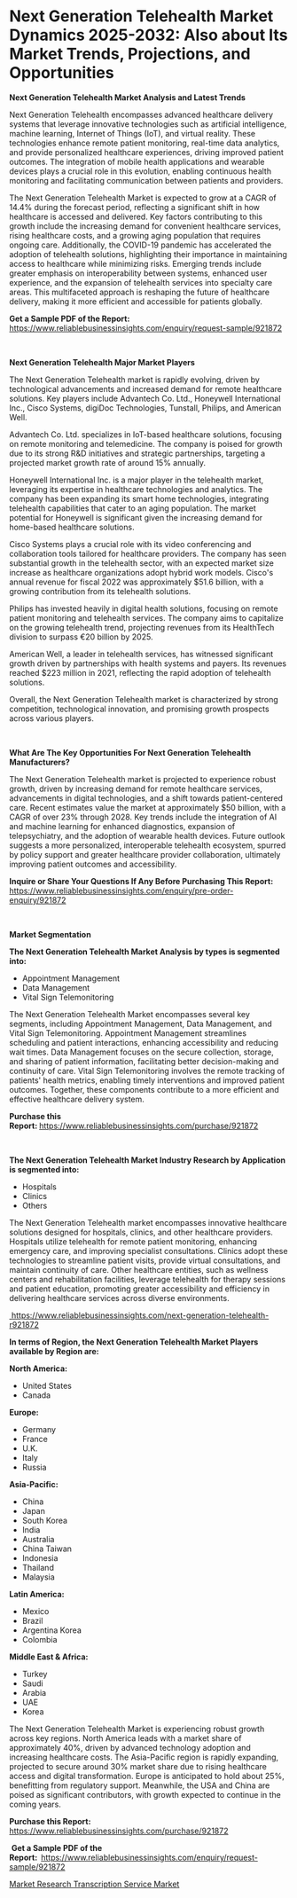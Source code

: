 <p><h1>Next Generation Telehealth Market Dynamics 2025-2032: Also about Its Market Trends, Projections, and Opportunities</h1></p><p><strong>Next Generation Telehealth Market Analysis and Latest Trends</strong></p>
<p><p>Next Generation Telehealth encompasses advanced healthcare delivery systems that leverage innovative technologies such as artificial intelligence, machine learning, Internet of Things (IoT), and virtual reality. These technologies enhance remote patient monitoring, real-time data analytics, and provide personalized healthcare experiences, driving improved patient outcomes. The integration of mobile health applications and wearable devices plays a crucial role in this evolution, enabling continuous health monitoring and facilitating communication between patients and providers.</p><p>The Next Generation Telehealth Market is expected to grow at a CAGR of 14.4% during the forecast period, reflecting a significant shift in how healthcare is accessed and delivered. Key factors contributing to this growth include the increasing demand for convenient healthcare services, rising healthcare costs, and a growing aging population that requires ongoing care. Additionally, the COVID-19 pandemic has accelerated the adoption of telehealth solutions, highlighting their importance in maintaining access to healthcare while minimizing risks. Emerging trends include greater emphasis on interoperability between systems, enhanced user experience, and the expansion of telehealth services into specialty care areas. This multifaceted approach is reshaping the future of healthcare delivery, making it more efficient and accessible for patients globally.</p></p>
<p><strong>Get a Sample PDF of the Report:&nbsp;</strong> <a href="https://www.reliablebusinessinsights.com/enquiry/request-sample/921872?utm_campaign=3278&utm_medium=2&utm_source=Github&utm_content=ia&utm_term=07032025&utm_id=next-generation-telehealth">https://www.reliablebusinessinsights.com/enquiry/request-sample/921872</a></p>
<p>&nbsp;</p>
<p><strong>Next Generation Telehealth Major Market Players</strong></p>
<p><p>The Next Generation Telehealth market is rapidly evolving, driven by technological advancements and increased demand for remote healthcare solutions. Key players include Advantech Co. Ltd., Honeywell International Inc., Cisco Systems, digiDoc Technologies, Tunstall, Philips, and American Well.</p><p>Advantech Co. Ltd. specializes in IoT-based healthcare solutions, focusing on remote monitoring and telemedicine. The company is poised for growth due to its strong R&D initiatives and strategic partnerships, targeting a projected market growth rate of around 15% annually.</p><p>Honeywell International Inc. is a major player in the telehealth market, leveraging its expertise in healthcare technologies and analytics. The company has been expanding its smart home technologies, integrating telehealth capabilities that cater to an aging population. The market potential for Honeywell is significant given the increasing demand for home-based healthcare solutions.</p><p>Cisco Systems plays a crucial role with its video conferencing and collaboration tools tailored for healthcare providers. The company has seen substantial growth in the telehealth sector, with an expected market size increase as healthcare organizations adopt hybrid work models. Cisco's annual revenue for fiscal 2022 was approximately $51.6 billion, with a growing contribution from its telehealth solutions.</p><p>Philips has invested heavily in digital health solutions, focusing on remote patient monitoring and telehealth services. The company aims to capitalize on the growing telehealth trend, projecting revenues from its HealthTech division to surpass €20 billion by 2025.</p><p>American Well, a leader in telehealth services, has witnessed significant growth driven by partnerships with health systems and payers. Its revenues reached $223 million in 2021, reflecting the rapid adoption of telehealth solutions.</p><p>Overall, the Next Generation Telehealth market is characterized by strong competition, technological innovation, and promising growth prospects across various players.</p></p>
<p>&nbsp;</p>
<p><strong>What Are The Key Opportunities For Next Generation Telehealth Manufacturers?</strong></p>
<p><p>The Next Generation Telehealth market is projected to experience robust growth, driven by increasing demand for remote healthcare services, advancements in digital technologies, and a shift towards patient-centered care. Recent estimates value the market at approximately $50 billion, with a CAGR of over 23% through 2028. Key trends include the integration of AI and machine learning for enhanced diagnostics, expansion of telepsychiatry, and the adoption of wearable health devices. Future outlook suggests a more personalized, interoperable telehealth ecosystem, spurred by policy support and greater healthcare provider collaboration, ultimately improving patient outcomes and accessibility.</p></p>
<p><strong>Inquire or Share Your Questions If Any Before Purchasing This Report:</strong> <a href="https://www.reliablebusinessinsights.com/enquiry/pre-order-enquiry/921872?utm_campaign=3278&utm_medium=2&utm_source=Github&utm_content=ia&utm_term=07032025&utm_id=next-generation-telehealth">https://www.reliablebusinessinsights.com/enquiry/pre-order-enquiry/921872</a></p>
<p>&nbsp;</p>
<p><strong>Market Segmentation</strong></p>
<p><strong>The Next Generation Telehealth Market Analysis by types is segmented into:</strong></p>
<p><ul><li>Appointment Management</li><li>Data Management</li><li>Vital Sign Telemonitoring</li></ul></p>
<p><p>The Next Generation Telehealth Market encompasses several key segments, including Appointment Management, Data Management, and Vital Sign Telemonitoring. Appointment Management streamlines scheduling and patient interactions, enhancing accessibility and reducing wait times. Data Management focuses on the secure collection, storage, and sharing of patient information, facilitating better decision-making and continuity of care. Vital Sign Telemonitoring involves the remote tracking of patients' health metrics, enabling timely interventions and improved patient outcomes. Together, these components contribute to a more efficient and effective healthcare delivery system.</p></p>
<p><strong>Purchase this Report:&nbsp;</strong><a href="https://www.reliablebusinessinsights.com/purchase/921872?utm_campaign=3278&utm_medium=2&utm_source=Github&utm_content=ia&utm_term=07032025&utm_id=next-generation-telehealth">https://www.reliablebusinessinsights.com/purchase/921872</a></p>
<p>&nbsp;</p>
<p><strong>The Next Generation Telehealth Market Industry Research by Application is segmented into:</strong></p>
<p><ul><li>Hospitals</li><li>Clinics</li><li>Others</li></ul></p>
<p><p>The Next Generation Telehealth market encompasses innovative healthcare solutions designed for hospitals, clinics, and other healthcare providers. Hospitals utilize telehealth for remote patient monitoring, enhancing emergency care, and improving specialist consultations. Clinics adopt these technologies to streamline patient visits, provide virtual consultations, and maintain continuity of care. Other healthcare entities, such as wellness centers and rehabilitation facilities, leverage telehealth for therapy sessions and patient education, promoting greater accessibility and efficiency in delivering healthcare services across diverse environments.</p></p>
<p><a href="https://www.reliablebusinessinsights.com/next-generation-telehealth-r921872?utm_campaign=3278&utm_medium=2&utm_source=Github&utm_content=ia&utm_term=07032025&utm_id=next-generation-telehealth">&nbsp;https://www.reliablebusinessinsights.com/next-generation-telehealth-r921872</a></p>
<p><strong>In terms of Region, the Next Generation Telehealth Market Players available by Region are:</strong></p>
<p>
    <p> <strong> North America: </strong>
        <ul>
            <li>United States</li>
            <li>Canada</li>
        </ul>
        </p> 
    <p> <strong> Europe: </strong>
        <ul>
            <li>Germany</li>
            <li>France</li>
            <li>U.K.</li>
            <li>Italy</li>
            <li>Russia</li>
        </ul>
        </p> 
    <p> <strong> Asia-Pacific: </strong>
        <ul>
            <li>China</li>
            <li>Japan</li>
            <li>South Korea</li>
            <li>India</li>
            <li>Australia</li>
            <li>China Taiwan</li>
            <li>Indonesia</li>
            <li>Thailand</li>
            <li>Malaysia</li>
        </ul>
        </p> 
    <p> <strong> Latin America: </strong>
        <ul>
            <li>Mexico</li>
            <li>Brazil</li>
            <li>Argentina Korea</li>
            <li>Colombia</li>
        </ul>
        </p> 
    <p> <strong> Middle East & Africa: </strong>
        <ul>
            <li>Turkey</li>
            <li>Saudi</li>
            <li>Arabia</li>
            <li>UAE</li>
            <li>Korea</li>
        </ul>
    </p>
    </p>
<p><p>The Next Generation Telehealth Market is experiencing robust growth across key regions. North America leads with a market share of approximately 40%, driven by advanced technology adoption and increasing healthcare costs. The Asia-Pacific region is rapidly expanding, projected to secure around 30% market share due to rising healthcare access and digital transformation. Europe is anticipated to hold about 25%, benefitting from regulatory support. Meanwhile, the USA and China are poised as significant contributors, with growth expected to continue in the coming years.</p></p>
<p><strong>Purchase this Report: </strong><a href="https://www.reliablebusinessinsights.com/purchase/921872?utm_campaign=3278&utm_medium=2&utm_source=Github&utm_content=ia&utm_term=07032025&utm_id=next-generation-telehealth">https://www.reliablebusinessinsights.com/purchase/921872</a></p>
<p>&nbsp;<strong>Get a Sample PDF of the Report:&nbsp;&nbsp;</strong><a href="https://www.reliablebusinessinsights.com/enquiry/request-sample/921872?utm_campaign=3278&utm_medium=2&utm_source=Github&utm_content=ia&utm_term=07032025&utm_id=next-generation-telehealth">https://www.reliablebusinessinsights.com/enquiry/request-sample/921872</a></p>
<p><strong></strong></p>
<p><p><a href="https://github.com/ancsyanagha/Market-Research-Report-List-1/blob/main/market-research-transcription-service-market.md?utm_campaign=3278&utm_medium=2&utm_source=Github&utm_content=ia&utm_term=07032025&utm_id=next-generation-telehealth">Market Research Transcription Service Market</a></p></p>